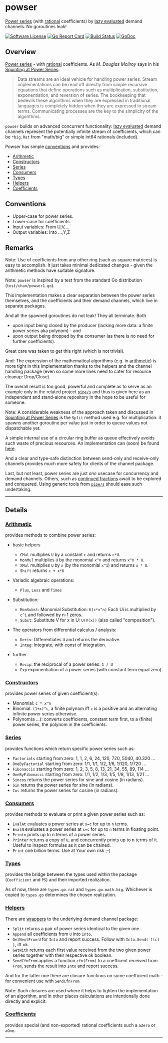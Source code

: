 # powser
[Power series](https://en.wikipedia.org/wiki/Power_series) (with [rational](https://en.wikipedia.org/wiki/Rational_number) coefficients) by [lazy evaluated](https://en.wikipedia.org/wiki/Lazy_evaluation) demand channels. No goroutines leak!

[![Software License](https://img.shields.io/badge/license-MIT-brightgreen.svg?style=flat-square)](LICENSE.md)
[![Go Report Card](https://goreportcard.com/badge/github.com/GoLangsam/pipe)](https://goreportcard.com/report/github.com/GoLangsam/powser)
[![Build Status](https://travis-ci.org/GoLangsam/powser.svg?branch=master)](https://travis-ci.org/GoLangsam/powser)
[![GoDoc](https://godoc.org/github.com/GoLangsam/powser?status.svg)](https://godoc.org/github.com/GoLangsam/powser)

## Overview
[Power series](https://en.wikipedia.org/wiki/Formal_power_series) - with [rational](https://en.wikipedia.org/wiki/Rational_number) coefficients.
As _M. Douglas McIlroy_ says in his [Squinting at Power Series](https://swtch.com/~rsc/thread/squint.pdf):

> Data streams are an ideal vehicle for handling power series. Stream
> implementations can be read off directly from simple recursive equations
> that define operations such as multiplication, substitution, exponentiation,
> and reversion of series. The bookkeeping that bedevils these algorithms
> when they are expressed in traditional languages is completely hidden
> when they are expressed in stream terms. Communicating processes are
> the key to the simplicity of the algorithms.

`powser` builds on advanced concurrent functionality:
[lazy evaluated](https://en.wikipedia.org/wiki/Lazy_evaluation) demand channels
represent the potentially infinite stream of coefficients,
which can be `*big.Rat` from "math/big" or simple int64 rationals (included).

Powser has simple [conventions](#conventions) and provides:

- [Arithmetic](#arithmetic)
- [Constructors](#constructors)
- [Series](#series)
- [Consumers](#consumers)
- [Types](#types)
- [Helpers](#helpers)
- [Coefficients](#coefficients)

## Conventions
- Upper-case for power series.
- Lower-case for coefficients.
- Input variables:  From U,V,...
- Output variables: Into ...,Y,Z

## Remarks

Note: Use of coefficients from any other ring (such as square matrices) is easy to accomplish.
It just takes minimal dedicated changes - given the arithmetic methods have suitable signature.

Note: `powser` is inspired by a test from the standard Go distribution (`test/chan/powser1.go`).

This implementation makes a clear separation between the power series themselves,
and the coefficients and their demand channels, which live in separate packages.

And all the spawned goroutines do not leak! They all terminate. Both
- upon input being closed by the producer (lacking more data: a finite power series aka polynom) - and 
- upon output being dropped by the consumer (as there is no need for further coefficients).

Great care was taken to get this right (which is not trivial).

And: The expression of the mathematical algorithms (e.g. in [arithmetic](#arithmetic))
is more tight in this implementation thanks to the helpers and the channel handling package
(even so some more lines need to cater for resource cleanup: Drop/Close).

The overall result is too good, powerful and complete
as to serve as an example only in the related project [`pipe/s`](https://github.com/GoLangsam/pipe)
and thus is given here as an independent and stand-alone repository in the hope to be useful for someone.

Note: A considerable weakness of the approach taken and discussed in [Squinting at Power Series](https://swtch.com/~rsc/thread/squint.pdf)
is the `Split` method used e.g. for multiplication: it spawns another goroutine per value just in order to queue values not dispatchable yet.

A simple internal use of a circular ring buffer as queue effectively avoids such waste of precious resources.
An implementation can (soon) be found [here](https://github.com/GoLangsam/ps).

And a clear and type-safe distinction between send-only and receive-only channels
provides much more safety for clients of the channel package.

Last, but not least, power series are just _one_ usecase for concurrency and demand channels.
Others, such as [continued fractions](https://en.wikipedia.org/wiki/Continued_fraction) await to be explored and conquered.
Using generic tools from [`pipe/s`](https://github.com/GoLangsam/pipe) should ease such undertaking.

---
## Details

### [Arithmetic](arithmetic.go)
provides methods to combine power series:

- basic helpers
  - `CMul` multiplies `U` by a constant `c` and returns `c*U`.
  - `MonMul` multiplies `U` by the monomial `x^n` and returns `x^n * U`.
  - `XMul` multiplies `U` by `x` (by the monomial `x^1`) and returns `x * U`.
  - `Shift` returns `c + x*U`

- Variadic algebraic operations:
  - `Plus`, `Less` and `Times`

- Substitution:
  - `MonSubst`: Monomial Substitution: `U(c*x^n)` Each Ui is multiplied by `c^i` and followed by n-1 zeros.
  - `Subst`: Substitute V for x in U: `U(V(x))` (also called "composition").

- The operators from differential calculus / analysis:
  - `Deriv`: Differentiates `U` and returns the derivative.
  - `Integ`: Integrate, with const of integration.

- further
  - `Recip`: the reciprocal of a power series: `1 / U`
  - `Exp` exponentiation of a power series (with constant term equal zero).


### [Constructors](constructors.go)
provides power series of given coefficient(s):

- Monomial: `c * x^n`
- Binomial: `(1+x)^c`, a finite polynom iff `c` is a positive and an alternating infinite power series otherwise.
- Polynom(a ...): converts coefficients, constant term first, to a (finite) power series, the polynom in the coefficients.

### [Series](series.go)
provides functions which return specific power series such as:

- `Factorials` starting from zero: 1, 1, 2, 6, 24, 120, 720, 5040, 40.320 ...
- `OneByFactorial` starting from zero: 1/1, 1/1, 1/2, 1/6, 1/120, 1/720 ...
- `Fibonaccis` starting from zero: 1, 2, 3, 5, 8, 13, 21, 34, 55, 89, 114 ...
- `OneByFibonacci` starting from zero: 1/1, 1/2, 1/3, 1/5, 1/8, 1/13, 1/21 ...
- `Sincos` returns the power series for sine and cosine (in radians).
- `Sin` returns the power series for sine (in radians).
- `Cos` returns the power series for cosine (in radians).

### [Consumers](consumers.go)
provides methods to evaluate or print a given power series such as:

- `EvalAt` evaluates a power series at `x=c` for up to `n` terms.
- `EvalN` evaluates a power series at `x=c` for up to `n` terms in floating point.
- `Printn` prints up to n terms of a power series.
- `Printer` returns a copy of `U`, and concurrently prints up to n terms of it. Useful to inspect formulas as it can be chained.
- `Print` one billion terms. Use at Your own risk ;-)

### [Types](types.go)
provides the bridge between the types used within the package (`Coefficient` and `PS`) and their imported realization.

As of now, there are `types.go.rat` and `types.go.math.big`.
Whichever is copied to `types.go` determines the chosen realization.

### [Helpers](helpers)
There are [wrappers](dch-wrap.go) to the underlying demand channel package:
- `Split` returns a pair of power series identical to the given one.
- `Append` all coefficients from `U` into `Into`.
- `GetNextFrom` `U` for `Into` and report success. Follow with `Into.Send( f(c) )`, iff ok.
- `GetWith` returns each first value received from the two given power series together with their respective ok boolean.
- `SendCfnFrom` applies a function `cfn(From)` to a coefficent received from `From`, sends the result into `Into` and report success.

And for the latter one there are closure functions on some coefficient math - for convenient use with `SendCfnFrom`

Note: Such closures are used where it helps to tighten the implementation of an algorithm,
and in other places calculations are intentionally done directly and explicit.

### [Coefficients](coefficients.go)
provides special (and non-exported) rational coefficients such a `aZero` or `aOne`.

---
